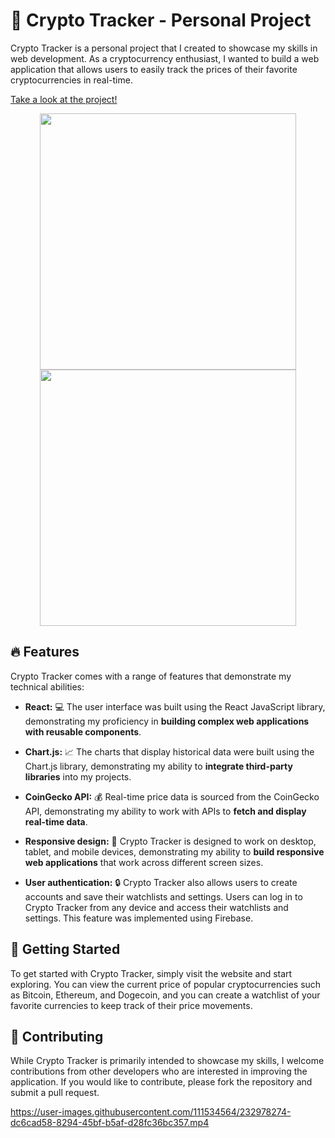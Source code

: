 # 🚀 Crypto Tracker - Personal Project

Crypto Tracker is a personal project that I created to showcase my skills in web development. As a cryptocurrency enthusiast, I wanted to build a web application that allows users to easily track the prices of their favorite cryptocurrencies in real-time.

[Take a look at the project!](https://emimoralesm.github.io/crypto-tracker)

<p align='center'> <img width='410' src="https://user-images.githubusercontent.com/111534564/232962140-650c7386-4fbc-4ef4-ad88-24d27034ef7f.png" alt="">
<img width='410' src="https://user-images.githubusercontent.com/111534564/232962251-d98250f4-aa7c-48ec-bbff-f03571338259.png" alt="">  </p>

## 🔥 Features
Crypto Tracker comes with a range of features that demonstrate my technical abilities:

- **React:** 💻 The user interface was built using the React JavaScript library, demonstrating my proficiency in **building complex web applications with reusable components**.

- **Chart.js:** 📈 The charts that display historical data were built using the Chart.js library, demonstrating my ability to **integrate third-party libraries** into my projects.

- **CoinGecko API:** 💰 Real-time price data is sourced from the CoinGecko API, demonstrating my ability to work with APIs to **fetch and display real-time data**.

- **Responsive design:** 📱 Crypto Tracker is designed to work on desktop, tablet, and mobile devices, demonstrating my ability to **build responsive web applications** that work across different screen sizes.

- **User authentication:** 🔒 Crypto Tracker also allows users to create accounts and save their watchlists and settings. Users can log in to Crypto Tracker from any device and access their watchlists and settings. This feature was implemented using Firebase.



## 🔑 Getting Started
To get started with Crypto Tracker, simply visit the website and start exploring. You can view the current price of popular cryptocurrencies such as Bitcoin, Ethereum, and Dogecoin, and you can create a watchlist of your favorite currencies to keep track of their price movements.



## 🤝 Contributing
While Crypto Tracker is primarily intended to showcase my skills, I welcome contributions from other developers who are interested in improving the application. If you would like to contribute, please fork the repository and submit a pull request.


https://user-images.githubusercontent.com/111534564/232978274-dc6cad58-8294-45bf-b5af-d28fc36bc357.mp4




